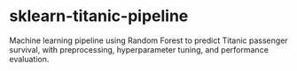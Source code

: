 # sklearn-titanic-pipeline
Machine learning pipeline using Random Forest to predict Titanic passenger survival, with preprocessing, hyperparameter tuning, and performance evaluation.
